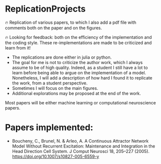 # ReplicationProjects

:fire: Replication of various papers, to which I also add a pdf file with comments both on the paper and on the figures. 

:fire: Looking for feedback: both on the efficiency of the implementation and the coding style. These re-implementations are made to be criticized and learn from it!

- The replications are done either in julia or python. 
- The goal for me is not to criticize the author work, which I always assume to be of high quality. Indeed, as a student I still have a lot to learn before being able to argue on the implementation of a model. Nonetheless, I will add a description of how hard I found it to replicate the work, from a student perspective.
- Sometimes I will focus on the main figures.
- Additional explorations may be proposed at the end of the work.

Most papers will be either machine learning or computational neuroscience papers.

# Papers implemented:
- Boucheny, C., Brunel, N. & Arleo, A. A Continuous Attractor Network Model Without Recurrent Excitation: Maintenance and Integration in the Head Direction Cell System. J Comput Neurosci 18, 205–227 (2005). https://doi.org/10.1007/s10827-005-6559-y
